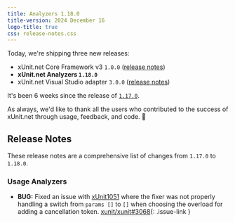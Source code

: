 ```yaml
---
title: Analyzers 1.18.0
title-version: 2024 December 16
logo-title: true
css: release-notes.css
---
```


Today, we're shipping three new releases:

* xUnit.net Core Framework v3 `1.0.0` ([release notes](/releases/v3/1.0.0))
* **xUnit.net Analyzers `1.18.0`**
* xUnit.net Visual Studio adapter `3.0.0` ([release notes](/releases/visualstudio/3.0.0))

It's been 6 weeks since the release of [`1.17.0`](/releases/analyzers/1.17.0).

As always, we'd like to thank all the users who contributed to the success of xUnit.net through usage, feedback, and code. 🎉

## Release Notes

These release notes are a comprehensive list of changes from `1.17.0` to `1.18.0`.

### Usage Analyzers

* **BUG:** Fixed an issue with [xUnit1051](/xunit.analyzers/rules/xUnit1051) where the fixer was not properly handling a switch from `params []` to `[]` when choosing the overload for adding a cancellation token. [xunit/xunit#3068](https://github.com/xunit/xunit/issues/3068){: .issue-link }
